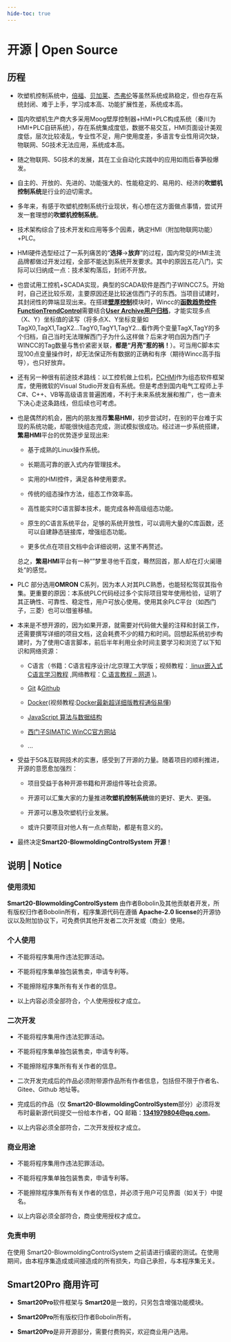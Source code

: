 ```yaml
---
hide-toc: true
---
```


# 开源 | Open Source

## 历程

- 吹塑机控制系统中，[倍福](https://www.beckhoff.com.cn/zh-cn/industries/plastics-machines/blow-molding/)、[贝加莱](https://www.br-automation.com/zh/)、[杰弗伦](https://www.gefran.cn/%E4%BA%A7%E5%93%81/%e8%bd%af%e4%bb%b6/%e6%a8%a1%e6%9d%bf/plastic-blow-template-%e8%87%aa%e5%8a%a8%e5%8c%96%e5%b9%b3%e5%8f%b0/)等虽然系统成熟稳定，但也存在系统封闭、难于上手，学习成本高、功能扩展性差，系统成本高。

- 国内吹塑机生产商大多采用Moog壁厚控制器+HMI+PLC构成系统（秦川为HMI+PLC自研系统），存在系统集成度低，数据不易交互，HMI页面设计美观度低，层次比较凌乱，专业性不足，用户使用度差，多语言专业性用词欠缺，物联网、5G技术无法应用，系统成本高。

- 随之物联网、5G技术的发展，其在工业自动化实践中的应用如雨后春笋般爆发。

- 自主的、开放的、先进的、功能强大的、性能稳定的、易用的、经济的**吹塑机控制系统**是行业的迫切需求。

- 多年来，有感于吹塑机控制系统行业现状，有心想在这方面做点事情，尝试开发一套理想的**吹塑机控制系统**。

- 技术架构综合了技术开发和应用等多个因素，确定HMI（附加物联网功能）+PLC。

- HMI硬件选型经过了一系列痛苦的“**选择**->**放弃**”的过程，国内常见的HMI主流品牌都做过开发过程，全部不能达到系统开发要求。其中的原因五花八门，实际可以归纳成一点：技术架构落后，封闭不开放。

- 也尝试用工控机+SCADA实现，典型的SCADA软件是西门子WINCC7.5。开始时，自己还比较乐观，主要原因还是比较迷信西门子的东西。当项目试建时，其封闭性的弊端显现出来。在搭建<u><strong>壁厚控制</strong></u>模块时，Wincc的<u><strong>函数趋势控件FunctionTrendControl</strong></u>需要结合<u><strong>User Archive用户归档</strong></u>，才能实现多点（X、Y）坐标值的读写（将多点X、Y坐标变量如TagX0,TagX1,TagX2...TagY0,TagY1,TagY2...看作两个变量TagX,TagY的多个归档，自己当时无法理解西门子为什么这样做？后来才明白因为西门子WINCC的Tag数量与售价紧密关联，**都是“月亮”惹的祸！**）。可当用C脚本实现100点变量操作时，却无法保证所有数据的正确和有序（期待Wincc高手指导），也只好放弃。

- 还有另一种很有前途技术路线：以工控机做上位机，[PCHMI](http://pchmi.com/)作为组态软件框架库，使用微软的Visual Studio开发自有系统。但是考虑到国内电气工程师上手C#、C++、VB等高级语言普遍困难，不利于未来系统发展和推广，也一直未下决心走这条路线，但后续也可考虑。

- 也是偶然的机会，圈内的朋友推荐**繁易HMI**，初步尝试时，在别的平台难于实现的系统功能，却能很快组态完成，测试模拟很成功。经过进一步系统搭建，**繁易HMI**平台的优势逐步呈现出来:
  
  - 基于成熟的Linux操作系统。
  
  - 长期高可靠的嵌入式内存管理技术。
  
  - 实用的HMI控件，满足各种使用要求。
  
  - 传统的组态操作方法，组态工作效率高。
  
  - 高性能实时C语言脚本技术，能完成各种高级组态功能。
  
  - 原生的C语言系统平台，足够的系统开放性，可以调用大量的C库函数，还可以自建静态链接库，增强组态功能。
  
  - 更多优点在项目文档中会详细说明，这里不再赘述。
  
  总之，**繁易HMI**平台有一种“”梦里寻他千百度，蓦然回首，那人却在灯火阑珊处“的感觉。

- PLC 部分选用**OMRON** C系列，因为本人对其PLC熟悉，也能轻松驾驭其指令集。更重要的原因：本系统PLC代码经过多个实际项目常年使用检验，证明了其正确性、可靠性、稳定性，用户可放心使用。使用其余PLC平台（如西门子，三菱）也可以借鉴移植。

- 本来是不想开源的，因为如果开源，就需要对代码做大量的注释和封装工作，还需要撰写详细的项目文档，这会耗费不少的精力和时间。回想起系统初步构建时，为了使用C语言脚本，前后半年利用业余时间主要学习和浏览了以下知识和网络资源：
  
  - C语言（书籍：C语言程序设计/北京理工大学版；视频教程：[ linux嵌入式C语言学习教程](https://www.bilibili.com/video/BV18p4y167Md/?spm_id_from=333.337.search-card.all.click) ,网络教程：[C 语言教程 - 网道](https://wangdoc.com/clang/)  )。
  
  - [Git](https://git-scm.com/) &[Github](https://github.com/)
  
  - [Docker](https://www.docker.com/)(视频教程:[Docker最新超详细版教程通俗易懂](https://www.bilibili.com/video/BV1og4y1q7M4/?spm_id_from=333.337.search-card.all.click))
  
  - [JavaScript 算法与数据结构](https://github.com/trekhleb/javascript-algorithms/blob/master/README.zh-CN.md)
  
  - [西门子SIMATIC WinCC官方网站](http://www.wincc.com.cn/zxjc.aspx#)
  
  - ...

- 受益于5G&互联网技术的实惠，感受到了开源的力量。随着项目的顺利推进，开源的意愿愈加强烈：
  
  - 项目受益于各种开源书籍和开源组件等社会资源。
  
  - 开源可以汇集大家的力量推进**吹塑机控制系统**做的更好、更大、更强。
  
  - 开源可以惠及吹塑机行业发展。
  
  - 或许只要项目对他人有一点点帮助，都是有意义的。

- 最终决定**Smart20-BlowmoldingControlSystem** **开源**！

## 说明 | Notice

### 使用须知

**Smart20-BlowmoldingControlSystem** 由作者Bobolin及其他贡献者开发，所有版权归作者Bobolin所有，程序集源代码在遵循 **Apache-2.0 license**的开源协议以及附加协议下，可免费供其他开发者二次开发或（商业）使用。

### 个人使用

- 不能将程序集用作违法犯罪活动。

- 不能将程序集单独包装售卖，申请专利等。

- 不能擦除程序集所有有关作者的信息。

- 以上内容必须全部符合，个人使用授权才成立。

### 二次开发

- 不能将程序集用作违法犯罪活动。

- 不能将程序集单独包装售卖，申请专利等。

- 不能擦除程序集所有有关作者的信息。

- 二次开发完成后的作品必须附带源作品所有作者信息，包括但不限于作者名、Gitee、Github 地址等。

- 完成后的作品（仅 **Smart20-BlowmoldingControlSystem**部分）必须将发布时最新源代码提交一份给本作者，QQ 邮箱：**[1341979804@qq.com](mailto:1341979804@qq.com)**。

- 以上内容必须全部符合，二次开发授权才成立。

### 商业用途

- 不能将程序集用作违法犯罪活动。

- 不能将程序集单独包装售卖，申请专利等。

- 不能擦除程序集所有有关作者的信息，并必须于用户可见界面（如关于）中提名。

- 以上内容必须全部符合，商业使用授权才成立。

### 免责申明

在使用 Smart20-BlowmoldingControlSystem 之前请进行缜密的测试。在使用期间，由本程序集造成或间接造成的所有损失，均自己承担，与本程序集无关。

## Smart20Pro 商用许可

- **Smart20Pro**软件框架与 **Smart20**是一致的，只另包含增强功能模块。

- **Smart20Pro**所有版权归作者Bobolin所有。

- **Smart20Pro**是非开源部分，需要付费购买，欢迎商业用户选用。

